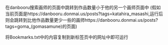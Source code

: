 在danbooru搜索画师的页面中跳转到作品数量小于他的另一个画师页面中
(假如当前页面是https://danbooru.donmai.us/posts?tags=katahira_masashi,运行后则会跳转到比他作品数量更少一些的画师https://danbooru.donmai.us/posts?tags=goma_(gomasamune)的页面)


将Bookmarks.txt中的内容复制到新标签页中的网址中即可运行
